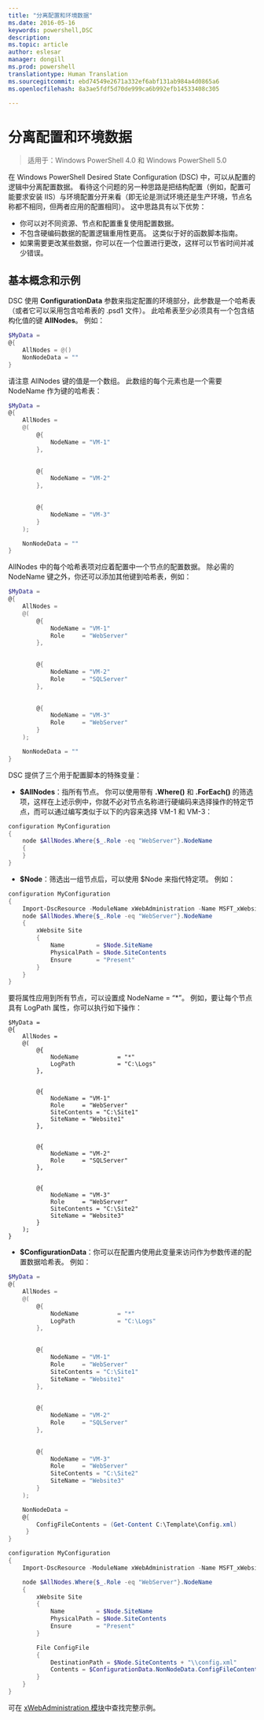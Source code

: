 ```yaml
---
title: "分离配置和环境数据"
ms.date: 2016-05-16
keywords: powershell,DSC
description: 
ms.topic: article
author: eslesar
manager: dongill
ms.prod: powershell
translationtype: Human Translation
ms.sourcegitcommit: ebd74549e2671a332ef6abf131ab984a4d0865a6
ms.openlocfilehash: 8a3ae5fdf5d70de999ca6b992efb14533408c305

---
```


# 分离配置和环境数据

>适用于：Windows PowerShell 4.0 和 Windows PowerShell 5.0

在 Windows PowerShell Desired State Configuration (DSC) 中，可以从配置的逻辑中分离配置数据。 看待这个问题的另一种思路是把结构配置（例如，配置可能要求安装 IIS）与环境配置分开来看（即无论是测试环境还是生产环境，节点名称都不相同，但两者应用的配置相同）。 这中思路具有以下优势：

* 你可以对不同资源、节点和配置重复使用配置数据。
* 不包含硬编码数据的配置逻辑重用性更高。 这类似于好的函数脚本指南。
* 如果需要更改某些数据，你可以在一个位置进行更改，这样可以节省时间并减少错误。

## 基本概念和示例

DSC 使用 **ConfigurationData** 参数来指定配置的环境部分，此参数是一个哈希表（或者它可以采用包含哈希表的 .psd1 文件）。 此哈希表至少必须具有一个包含结构化值的键 **AllNodes**。 例如：

```powershell
$MyData = 
@{
    AllNodes = @()
    NonNodeData = ""   
}
```

请注意 AllNodes 键的值是一个数组。 此数组的每个元素也是一个需要 NodeName 作为键的哈希表：

```powershell
$MyData = 
@{
    AllNodes = 
    @(
        @{
            NodeName = "VM-1"
        },

 
        @{
            NodeName = "VM-2"
        },

 
        @{
            NodeName = "VM-3"
        }
    );

    NonNodeData = ""   
}
```

AllNodes 中的每个哈希表项对应着配置中一个节点的配置数据。 除必需的 NodeName 键之外，你还可以添加其他键到哈希表，例如：

```powershell
$MyData = 
@{
    AllNodes = 
    @(
        @{
            NodeName = "VM-1"
            Role     = "WebServer"
        },

 
        @{
            NodeName = "VM-2"
            Role     = "SQLServer"
        },

 
        @{
            NodeName = "VM-3"
            Role     = "WebServer"
        }
    );

    NonNodeData = ""   
}
```

DSC 提供了三个用于配置脚本的特殊变量：

* **$AllNodes**：指所有节点。 你可以使用带有 **.Where()** 和 **.ForEach()** 的筛选项，这样在上述示例中，你就不必对节点名称进行硬编码来选择操作的特定节点，而可以通过编写类似于以下的内容来选择 VM-1 和 VM-3：

```powershell
configuration MyConfiguration
{
    node $AllNodes.Where{$_.Role -eq "WebServer"}.NodeName
    {
    }
}
```

* **$Node**：筛选出一组节点后，可以使用 $Node 来指代特定项。 例如：

```powershell
configuration MyConfiguration
{
    Import-DscResource -ModuleName xWebAdministration -Name MSFT_xWebsite
    node $AllNodes.Where{$_.Role -eq "WebServer"}.NodeName
    {
        xWebsite Site
        {
            Name         = $Node.SiteName
            PhysicalPath = $Node.SiteContents
            Ensure       = "Present"
        }
    }
}
```

要将属性应用到所有节点，可以设置成 NodeName = “*”。 例如，要让每个节点具有 LogPath 属性，你可以执行如下操作：

```
$MyData = 
@{
    AllNodes = 
    @(
        @{
            NodeName           = "*"
            LogPath            = "C:\Logs"
        },

 
        @{
            NodeName = "VM-1"
            Role     = "WebServer"
            SiteContents = "C:\Site1"
            SiteName = "Website1"
        },

 
        @{
            NodeName = "VM-2"
            Role     = "SQLServer"
        },

 
        @{
            NodeName = "VM-3"
            Role     = "WebServer"
            SiteContents = "C:\Site2"
            SiteName = "Website3"
        }
    );
}
```

* **$ConfigurationData**：你可以在配置内使用此变量来访问作为参数传递的配置数据哈希表。 例如：

```powershell
$MyData = 
@{
    AllNodes = 
    @(
        @{
            NodeName           = "*"
            LogPath            = "C:\Logs"
        },

 
        @{
            NodeName = "VM-1"
            Role     = "WebServer"
            SiteContents = "C:\Site1"
            SiteName = "Website1"
        },

 
        @{
            NodeName = "VM-2"
            Role     = "SQLServer"
        },
 

        @{
            NodeName = "VM-3"
            Role     = "WebServer"
            SiteContents = "C:\Site2"
            SiteName = "Website3"
        }
    );

    NonNodeData = 
    @{
        ConfigFileContents = (Get-Content C:\Template\Config.xml)
     }   
} 

configuration MyConfiguration
{
    Import-DscResource -ModuleName xWebAdministration -Name MSFT_xWebsite

    node $AllNodes.Where{$_.Role -eq "WebServer"}.NodeName
    {
        xWebsite Site
        {
            Name         = $Node.SiteName
            PhysicalPath = $Node.SiteContents
            Ensure       = "Present"
        }

        File ConfigFile
        {
            DestinationPath = $Node.SiteContents + "\\config.xml"
            Contents = $ConfigurationData.NonNodeData.ConfigFileContents
        }
    }
}
```

可在 [xWebAdministration 模块](https://powershellgallery.com/packages/xWebAdministration)中查找完整示例。




<!--HONumber=Aug16_HO3-->


